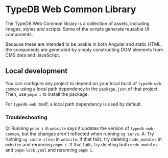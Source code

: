 # TypeDB Web Common Library

The TypeDB Web Common library is a collection of assets, including images, styles and scripts. Some of the scripts
generate reusable UI components.

Because these are intended to be usable in both Angular and static HTML, the components are generated by simply
constructing DOM elements from CMS data and JavaScript.

## Local development

You can configure any project to depend on your local build of `typedb-web-common` using a local path dependency in
the `package.json` of that project. Then, use `pnpm i` to install the package.

For `typedb-web` itself, a local path dependency is used by default.

### Troubleshooting

Q: Running `pnpm i` in `website` says it updates the version of `typedb-web-common`, but the changes aren't reflected
when running `ng serve`.
A: Try running `ng cache clean` in `website`. If that fails, try deleting `node_modules` in `website` and rerunning `pnpm i`.
If that fails, try deleting both `node_modules` and `pnpm-lock.yaml` and rerunning `pnpm i`.
